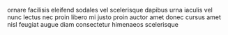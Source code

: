 ornare facilisis eleifend sodales vel scelerisque dapibus urna iaculis vel nunc
lectus nec proin libero mi justo proin auctor amet donec cursus amet nisl
feugiat augue diam consectetur himenaeos scelerisque